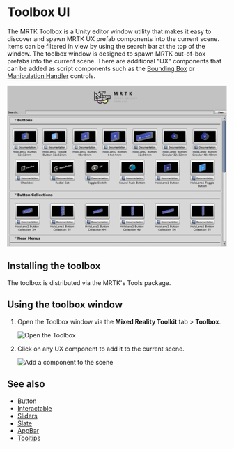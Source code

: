 # Toolbox UI

The MRTK Toolbox is a Unity editor window utility that makes it easy to discover and spawn MRTK UX prefab components into the current scene. Items can be filtered in view by using the search bar at the top of the window. The toolbox window is designed to spawn MRTK out-of-box prefabs into the current scene. There are additional "UX" components that can be added as script components such as the [Bounding Box](README_BoundingBox.md) or [Manipulation Handler](README_ManipulationHandler.md) controls.

![MRTK Toolbox](Images/Tools/MRTKToolboxWindow.png)

## Installing the toolbox

The toolbox is distributed via the MRTK's Tools package.

## Using the toolbox window

1. Open the Toolbox window via the **Mixed Reality Toolkit** tab > **Toolbox**.

    ![Open the Toolbox](https://user-images.githubusercontent.com/25975362/73321589-ccfbc100-41f7-11ea-8f1a-89c4f68e12f7.gif)

1. Click on any UX component to add it to the current scene.

    ![Add a component to the scene](https://user-images.githubusercontent.com/25975362/73321582-c9683a00-41f7-11ea-8bac-bf8efdb2fbe3.gif)

## See also

- [Button](README_Button.md)
- [Interactable](README_Interactable.md)
- [Sliders](README_Sliders.md)
- [Slate](README_Slate.md)
- [AppBar](README_AppBar.md)
- [Tooltips](README_Tooltip.md)
